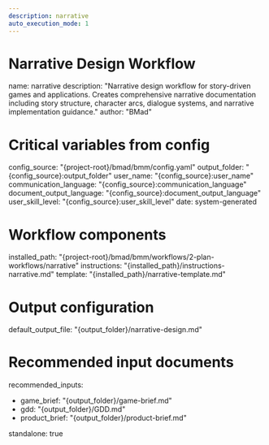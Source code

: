 ```yaml
---
description: narrative
auto_execution_mode: 1
---
```


# Narrative Design Workflow
name: narrative
description: "Narrative design workflow for story-driven games and applications. Creates comprehensive narrative documentation including story structure, character arcs, dialogue systems, and narrative implementation guidance."
author: "BMad"

# Critical variables from config
config_source: "{project-root}/bmad/bmm/config.yaml"
output_folder: "{config_source}:output_folder"
user_name: "{config_source}:user_name"
communication_language: "{config_source}:communication_language"
document_output_language: "{config_source}:document_output_language"
user_skill_level: "{config_source}:user_skill_level"
date: system-generated

# Workflow components
installed_path: "{project-root}/bmad/bmm/workflows/2-plan-workflows/narrative"
instructions: "{installed_path}/instructions-narrative.md"
template: "{installed_path}/narrative-template.md"

# Output configuration
default_output_file: "{output_folder}/narrative-design.md"

# Recommended input documents
recommended_inputs:
  - game_brief: "{output_folder}/game-brief.md"
  - gdd: "{output_folder}/GDD.md"
  - product_brief: "{output_folder}/product-brief.md"

standalone: true
